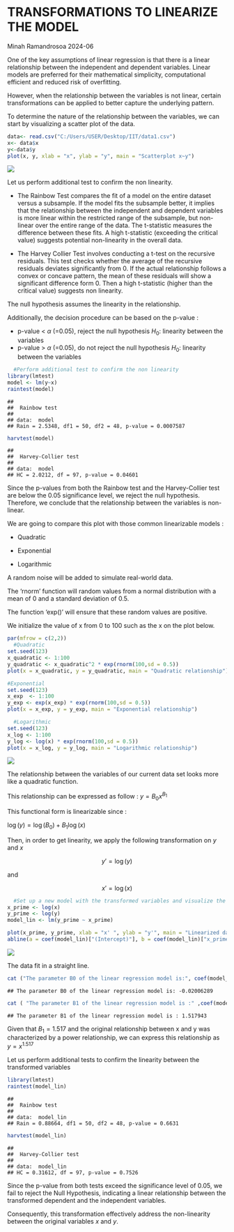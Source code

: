 TRANSFORMATIONS TO LINEARIZE THE MODEL
================
Minah Ramandrosoa
2024-06

One of the key assumptions of linear regression is that there is a
linear relationship between the independent and dependent variables.
Linear models are preferred for their mathematical simplicity,
computational efficient and reduced risk of overfitting.

However, when the relationship between the variables is not linear,
certain transformations can be applied to better capture the underlying
pattern.

To determine the nature of the relationship between the variables, we
can start by visualizing a scatter plot of the data.

``` r
data<- read.csv("C:/Users/USER/Desktop/IIT/data1.csv")
x<- data$x
y<-data$y
plot(x, y, xlab = "x", ylab = "y", main = "Scatterplot x~y")
```

![](Transformation-to-linearize-the-model_files/figure-gfm/unnamed-chunk-1-1.png)<!-- -->

Let us perform additional test to confirm the non linearity.

- The Rainbow Test compares the fit of a model on the entire dataset
  versus a subsample. If the model fits the subsample better, it implies
  that the relationship between the independent and dependent variables
  is more linear within the restricted range of the subsample, but
  non-linear over the entire range of the data. The t-statistic measures
  the difference between these fits. A high t-statistic (exceeding the
  critical value) suggests potential non-linearity in the overall data.

- The Harvey Collier Test involves conducting a t-test on the recursive
  residuals. This test checks whether the average of the recursive
  residuals deviates significantly from 0. If the actual relationship
  follows a convex or concave pattern, the mean of these residuals will
  show a significant difference form 0. Then a high t-statistic (higher
  than the critical value) suggests non linearity.

The null hypothesis assumes the linearity in the relationship.

Additionally, the decision procedure can be based on the p-value :

- p-value \< $\alpha$ (=0.05), reject the null hypothesis $H_0 :$
  linearity between the variables
- p-value \> $\alpha$ (=0.05), do not reject the null hypothesis $H_0 :$
  linearity between the variables

``` r
  #Perform additional test to confirm the non linearity
library(lmtest)
model <- lm(y~x)
raintest(model)
```

    ## 
    ##  Rainbow test
    ## 
    ## data:  model
    ## Rain = 2.5348, df1 = 50, df2 = 48, p-value = 0.0007587

``` r
harvtest(model)
```

    ## 
    ##  Harvey-Collier test
    ## 
    ## data:  model
    ## HC = 2.0212, df = 97, p-value = 0.04601

Since the p-values from both the Rainbow test and the Harvey-Collier
test are below the 0.05 significance level, we reject the null
hypothesis. Therefore, we conclude that the relationship between the
variables is non-linear.

We are going to compare this plot with those common linearizable models
:

- Quadratic

- Exponential

- Logarithmic

A random noise will be added to simulate real-world data.

The ‘rnorm’ function will random values from a normal distribution with
a mean of 0 and a standard deviation of 0.5.

The function ‘exp()’ will ensure that these random values are positive.

We initialize the value of x from 0 to 100 such as the x on the plot
below.

``` r
par(mfrow = c(2,2))
  #Quadratic 
set.seed(123)
x_quadratic <- 1:100
y_quadratic <- x_quadratic^2 * exp(rnorm(100,sd = 0.5))
plot(x = x_quadratic, y = y_quadratic, main = "Quadratic relationship")

#Exponential
set.seed(123)
x_exp  <- 1:100
y_exp <- exp(x_exp) * exp(rnorm(100,sd = 0.5))
plot(x = x_exp, y = y_exp, main = "Exponential relationship")

  #Logarithmic
set.seed(123)
x_log <- 1:100
y_log <- log(x) * exp(rnorm(100,sd = 0.5))
plot(x = x_log, y = y_log, main = "Logarithmic relationship")
```

![](Transformation-to-linearize-the-model_files/figure-gfm/unnamed-chunk-3-1.png)<!-- -->

The relationship between the variables of our current data set looks
more like a quadratic function.

This relationship can be expressed as follow : $y = B_0x^{B_1}$

This functional form is linearizable since :

$\log(y) = \log(B_0) + B_1 \log(x)$

Then, in order to get linearity, we apply the following transformation
on $y$ and $x$

$$
y' = \log(y)
$$

and

$$
x' = \log(x)
$$

``` r
  #Set up a new model with the transformed variables and visualize the new plot
x_prime <- log(x)
y_prime <- log(y)
model_lin <- lm(y_prime ~ x_prime)

plot(x_prime, y_prime, xlab = "x' ", ylab = "y'", main = "Linearized data")
abline(a = coef(model_lin)["(Intercept)"], b = coef(model_lin)["x_prime"])
```

![](Transformation-to-linearize-the-model_files/figure-gfm/unnamed-chunk-4-1.png)<!-- -->

The data fit in a straight line.

``` r
cat ("The parameter B0 of the linear regression model is:", coef(model_lin)["(Intercept)"],"\n" )
```

    ## The parameter B0 of the linear regression model is: -0.02006289

``` r
cat ( "The parameter B1 of the linear regression model is :" ,coef(model_lin)["x_prime"])
```

    ## The parameter B1 of the linear regression model is : 1.517943

Given that $B_1 = 1.517$ and the original relationship between x and y
was characterized by a power relationship, we can express this
relationship as $y=x^{1.517}$

Let us perform additional tests to confirm the linearity between the
transformed variables

``` r
library(lmtest)
raintest(model_lin)
```

    ## 
    ##  Rainbow test
    ## 
    ## data:  model_lin
    ## Rain = 0.88664, df1 = 50, df2 = 48, p-value = 0.6631

``` r
harvtest(model_lin)
```

    ## 
    ##  Harvey-Collier test
    ## 
    ## data:  model_lin
    ## HC = 0.31612, df = 97, p-value = 0.7526

Since the p-value from both tests exceed the significance level of 0.05,
we fail to reject the Null Hypothesis, indicating a linear relationship
between the transformed dependent and the independent variables.

Consequently, this transformation effectively address the non-linearity
between the original variables $x$ and $y$.
